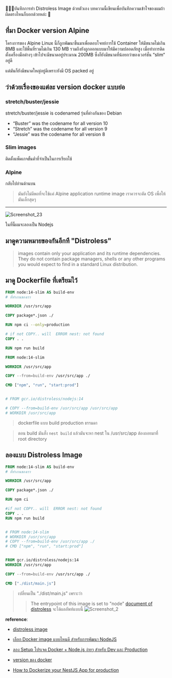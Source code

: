 🧑🏼‍💻บันทึกการทำ Distroless Image ด้วยตัวเอง
บทความนี้เขียนเพื่อบันทึกความเข้าใจของผมถ้าผิดตรงไหนก็บอกด้วยหล่ะ 👀

## ที่มา Docker version Alpine

โครงการของ Alpine Linux นี้ก็ถูกพัฒนาขึ้นมาเพื่อตอบโจทย์การใช้ Container ให้มีขนาดไม่เกิน 8MB และใช้พื้นที่รวมไม่เกิน 130 MB รวมถึงยังถูกออกแบบมาให้มีความปลอดภัยสูง เมื่อทำการติดตั้งเครื่องมือต่างๆ เข้าไปจะมีขนาดอยู่ประมาณ 200MB ซึ่งก็ยังมีขนาดที่น้อยกว่าของเวอร์ชั่น “slim“ อยู่ดี

แต่มันก็ยังมีขนาดใหญ่อยู่ดีเพราะยังมี OS packed อยู่

## ว่าด้วยเรื่องของแต่ละ version docker แบบย่อ

### stretch/buster/jessie

stretch/buster/jessie is codenamed รุ่นที่ต่างกันของ Debian

- “Buster” was the codename for all version 10
- “Stretch” was the codename for all version 9
- “Jessie” was the codename for all version 8

### Slim images

ติดตั้งแพ็คเกจขั้นต่ำที่จำเป็นในการเรียกใช้

### Alpine

กลับไปอ่านด้านบน

> มันยังไม่ดีพอที่จะใช้แค่ Alpine application runtime image
> เราควรจะตัด OS เพื่อให้มันเล็กสุดๆ

---

![Screenshot_23](https://dev-to-uploads.s3.amazonaws.com/i/cahnzasvsnfgzndrp19k.png)

ในที่นี้ผมจะลองเป็น Nodejs

## มาดูความหมายของกันอีกที "Distroless"

> images contain only your application and its runtime dependencies. They do not contain package managers, shells or any other programs you would expect to find in a standard Linux distribution.

## มาดู Dockerfile ที่เตรียมไว้

```dockerfile
FROM node:14-slim AS build-env
# ที่ทำงานของเรา

WORKDIR /usr/src/app

COPY package*.json ./

RUN npm ci --only=production

# if not COPY.. will  ERROR nest: not found
COPY . .

RUN npm run build

FROM node:14-slim

WORKDIR /usr/src/app

COPY --from=build-env /usr/src/app ./

CMD ["npm", "run", "start:prod"]


# FROM gcr.io/distroless/nodejs:14

# COPY --from=build-env /usr/src/app /usr/src/app
# WORKDIR /usr/src/app

```

> dockerfile แบบ build production ธรรมดา

> ตอน build มันสั่ง `nest build` แล้วมันจะหา nest ใน /usr/src/app ต้องถอยมาที่ root directory

## ลองแบบ Distroless Image

```dockerfile
FROM node:14-slim AS build-env
# ที่ทำงานของเรา

WORKDIR /usr/src/app

COPY package*.json ./

RUN npm ci

#if not COPY.. will  ERROR nest: not found
COPY . .
RUN npm run build


# FROM node:14-slim
# WORKDIR /usr/src/app
# COPY --from=build-env /usr/src/app ./
# CMD ["npm", "run", "start:prod"]


FROM gcr.io/distroless/nodejs:14
WORKDIR /usr/src/app

COPY --from=build-env /usr/src/app ./

CMD ["./dist/main.js"]
```

> เปลี่ยนเป็น "./dist/main.js" เพราะว่า
>
> > The entrypoint of this image is set to "node"
> > [document of distroless](https://github.com/GoogleContainerTools/distroless/blob/master/nodejs/README.md)
> > จะได้ผลลัพท์แบบนี้
> > ![Screenshot_2](https://dev-to-uploads.s3.amazonaws.com/i/lvon1yz2wpq8lyp6ygps.png)

**reference**:

- [distroless image](https://github.com/GoogleContainerTools/distroless)

- [เลือก Docker image แบบไหนดี สำหรับการพัฒนา NodeJS](https://igokuz.com/%E0%B9%80%E0%B8%A5%E0%B8%B7%E0%B8%AD%E0%B8%81-docker-image-%E0%B9%81%E0%B8%9A%E0%B8%9A%E0%B9%84%E0%B8%AB%E0%B8%99%E0%B8%94%E0%B8%B5-%E0%B8%AA%E0%B8%B3%E0%B8%AB%E0%B8%A3%E0%B8%B1%E0%B8%9A%E0%B8%81%E0%B8%B2%E0%B8%A3%E0%B8%9E%E0%B8%B1%E0%B8%92%E0%B8%99%E0%B8%B2-nodejs-d2c966ea1e3b)

- [ลอง Setup โปรเจค Docker + Node.js ง่ายๆ สำหรับ Dev และ Production](https://medium.com/insightera/%E0%B8%A5%E0%B8%AD%E0%B8%87-setup-%E0%B9%82%E0%B8%9B%E0%B8%A3%E0%B9%80%E0%B8%88%E0%B8%84-docker-node-js-%E0%B8%87%E0%B9%88%E0%B8%B2%E0%B8%A2%E0%B9%86-%E0%B8%AA%E0%B8%B3%E0%B8%AB%E0%B8%A3%E0%B8%B1%E0%B8%9A-dev-%E0%B9%81%E0%B8%A5%E0%B8%B0-production-e41b0f21cec1)

- [version ของ docker](https://medium.com/swlh/alpine-slim-stretch-buster-jessie-bullseye-bookworm-what-are-the-differences-in-docker-62171ed4531d)

- [How to Dockerize your NestJS App for production](https://dev.to/abbasogaji/how-to-dockerize-your-nestjs-app-for-production-2lmf)
